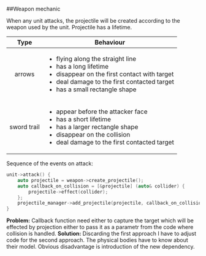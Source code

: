 ##Weapon mechanic

When any unit attacks, the projectile will be created according to the weapon used by the unit.
Projectile has a lifetime.

|  Type | Behaviour |
| :------------: | ------------ |
| arrows | <ul><li>flying along the straight line</li><li>has a long lifetime</li><li>disappear on the first contact with target</li><li>deal damage to the first contacted target</li><li>has a small rectangle shape</li></ul>|
| sword trail  |  <ul><li>appear before the attacker face</li><li>has a short lifetime</li><li>has a larger rectangle shape</li><li>disappear on the collision</li><li>deal damage to the first contacted target</li></ul> |

Sequence of the events on attack:
~~~C++
unit->attack() {
	auto projectile = weapon->create_projectile();
	auto callback_on_collision = [&projectile] (auto& collider) {
		projectile->effect(collider);
	};
	projectile_manager->add_projectile(projectile, callback_on_collision);
}
~~~
**Problem:**
Callback function need either to capture the target which will be effected by projection either to pass it as a parametr from the code where collision is handled.
**Solution:**
Discarding the first approach I have to adjust code for the second approach. The physical bodies have to know about their model. Obvious disadvantage is introduction of the new dependency.





